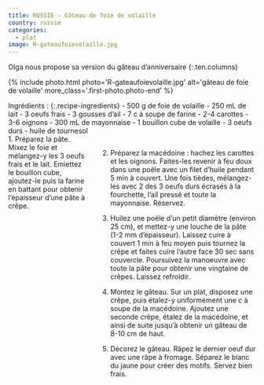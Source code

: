 ```yaml
---
title: RUSSIE - Gâteau de foie de volaille
country: russie
categories:
  - plat
image: R-gateaufoievolaille.jpg
---
```


Olga nous propose sa version du gâteau d’anniversaire
{:.ten.columns}
<!--fin extrait-->

{% include photo.html photo='R-gateaufoievolaille.jpg' alt='gâteau de foie de volaille' more_class='.first-photo.photo-end' %}

<div class="four columns" markdown="1">
Ingrédients :
{:.recipe-ingredients}
- 500 g de foie de volaille
- 250 mL de lait
- 3 oeufs frais
- 3 gousses d’ail
- 7 c à soupe de farine
- 2-4 carottes
- 3-6 oignons
- 300 mL de mayonnaise
- 1 bouillon cube de volaille
- 3 oeufs durs
- huile de tournesol
</div>

<div class="ten columns" markdown="1">
1. Préparez la pâte. Mixez le foie et mélangez-y les 3 oeufs frais et le lait. Emiettez le bouillon cube, ajoutez-le puis la farine en battant pour obtenir l’épaisseur d’une pâte à crêpe.

2. Préparez la macédoine : hachez les carottes et les oignons. Faites-les revenir à feu doux dans une poêle avec un filet d’huile pendant 5 min à couvert. Une fois tièdes, mélangez-les avec 2 des 3 oeufs durs écrasés à la fourchette, l’ail pressé et toute la mayonnaise. Réservez.

3. Huilez une poêle d’un petit diamètre (environ 25 cm), et mettez-y une louche de la pâte (1-2 mm d’épaisseur). Laissez cuire à couvert 1 min à feu moyen puis tournez la crêpe et faites cuire l’autre face 30 sec sans couvercle. Poursuivez la manoeuvre avec toute la pâte pour obtenir une vingtaine de crêpes. Laissez refroidir.

4. Montez le gâteau. Sur un plat, disposez une crêpe, puis étalez-y uniformément une c à soupe de la macédoine. Ajoutez une seconde crêpe, étalez de la macédoine, et ainsi de suite jusqu’à obtenir un gâteau de 8-10 cm de haut.

5. Décorez le gâteau. Râpez le dernier oeuf dur avec une râpe à fromage. Séparez le blanc du jaune pour créer des motifs. Servez bien frais.
</div>
